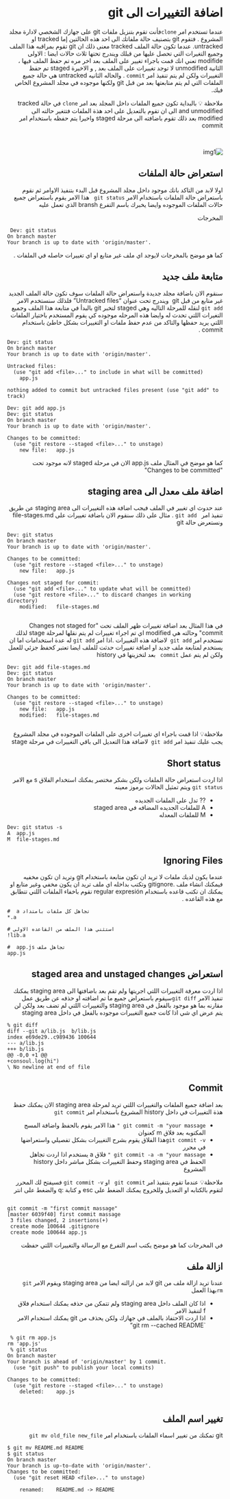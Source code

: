 <div dir="rtl" align="right" >
    
 #  اضافة التغييرات الى git 
 عندما تستخدم امر `clone`فأنت تقوم بتنزيل ملفات git على جهازك الشخصي لادارة مجلد المشروع . فتقوم git بتصنيف حالة ملفاتك الى احد هذه الحالتين إما  tracked او untracked. عندما تكون حالة الملف  tracked معنى ذلك ان git تقوم بمراقبه هذا الملف وجميع التغيرات التي تحصل عليها من قبلك ويندرج تحتها ثلاث حالات ايضا : الاولى modifide تعني انك قمت باجراء تغيير على الملف بعد اخر مره تم حفظ الملف فيها ، الثانية unmodified لا توجد تغييرات على الملف بعد , و الاخيرة staged تم حفظ التغييرات ولكن لم يتم تنفيذ امر  `commit` . والحاله الثانيه untracked هي حالة جميع الملفات التي لم يتم متابعتها بعد من قبل git ولكنها موجوده في مجلد المشروع الخاص فيك.
 
ملاحظة 💡 
بالبداية تكون جميع الملفات داخل المجلد بعد امر `clone` في حالة  tracked and unmodified الى ان تقوم بالتعديل على احد هذة الملفات فتتغير حالته الى modified بعد ذلك تقوم باضافته الى مرحلة staged واخيرا يتم حفظه باستخدام امر commit

 </br>
<p>    
    
![img1](https://user-images.githubusercontent.com/68843051/89102092-86895800-d40e-11ea-93d6-1e9526f05d04.jpg)

</p>




## استعراض حالة الملفات  

اولا لابد من التاكد بانك موجود داخل مجلد المشروع قبل البدء بتنفيذ الاوامر ثم نقوم باستعراض حالة الملفات باستخدام الامر `git status ` هذا الامر يقوم باستعراض جميع حالات الملفات الموجوده وايضا يخبرك باسم التفرع bransh الذي تعمل عليه 
 
 المخرجات 

<div dir="ltr" align="left">

```
 Dev: git status
On branch master
Your branch is up to date with 'origin/master'.
```
</div>


كما هو موضح بالمخرجات لايوجد اي ملف غير متابع او اي تغييرات حاصله في الملفات .


## متابعة ملف جديد

سنقوم الان باضافة مجلد جديدة واستعراض حالة الملفات سوف تكون حالة الملف الجديد غير متابع من قبل git  ويندرج تحت عنوان  “Untracked files” فلذلك سنستخدم الامر` git add` لنقله للمرحلة التاليه وهي staged لتخبر git بالبدأ في متابعة هذا الملف وجميع التغيرات اللتي تحدث له وايضا هذه المرحله موجوده كي يقوم المستخدم باختيار الملفات اللتي يريد حفظها والتاكد من عدم حفظ ملفات او التغييرات بشكل خاطئ باستخدام commit .


<div dir="ltr" align="left">

```
Dev: git status
On branch master
Your branch is up to date with 'origin/master'.

Untracked files:
  (use "git add <file>..." to include in what will be committed)
	app.js

nothing added to commit but untracked files present (use "git add" to track)

```
</div>


<div dir="ltr" align="left">

```
Dev: git add app.js
Dev: git status
On branch master
Your branch is up to date with 'origin/master'.

Changes to be committed:
  (use "git restore --staged <file>..." to unstage)
	new file:   app.js

```
</div>

 
  
كما هو موضح في المثال ملف app.js الان في مرحلة staged لانه موجود تحت "Changes to be committed"  

## اضافة  ملف معدل الى staging area

عند حدوث اي تغيير في الملف  فيجب اضافة هذه التغييرات الى staging area عن طريق تنفيذ امر ` git add` . مثال على ذلك سنقوم الان باضافة تغييرات على  file-stages.md  ونستعرض حالة git 


<div dir="ltr" align="left">

```
Dev: git status
On branch master
Your branch is up to date with 'origin/master'.

Changes to be committed:
  (use "git restore --staged <file>..." to unstage)
	new file:   app.js

Changes not staged for commit:
  (use "git add <file>..." to update what will be committed)
  (use "git restore <file>..." to discard changes in working directory)
	modified:   file-stages.md


```
</div>


 في هذا المثال بعد اضافة تغييرات ظهر الملف تحت "Changes not staged for commit"  وحالته هي modified اي تم اجراء تغييرات لم يتم نقلها لمرحلة stage لذلك نستخدم امر `git add `لاضافة هذه التغييرات .اذا امر `git add` له عدة  استخدامات اما ان يستخدم لمتابعة ملف جديد او اضافة تغييرات حدثت للملف ايضا تعتبر كحفظ جزئي للعمل ولكن لم يتم عمل `commit ` بعد لتخزينها في history
 
 
 <div dir="ltr" align="left">

```
Dev: git add file-stages.md
Dev: git status
On branch master
Your branch is up to date with 'origin/master'.

Changes to be committed:
  (use "git restore --staged <file>..." to unstage)
	new file:   app.js
	modified:   file-stages.md


```
</div>

ملاحظة💡 اذا قمت باجراء اي تغييرات اخرى على الملفات الموجوده في مجلد المشروع يجب عليك تنفيذ امر `git add `لاضافة هذا التعديل الى باقي التغييرات  في مرحلة stage 
 
 
 
##  Short status 

اذا اردت استعراض حالة الملفات ولكن بشكر مختصر يمكنك استخدام الفلاق  s  مع الامر `git status`  ويتم تمثيل الحالات برموز معينه 
  - ?? تدل على الملفات الجديده 
  - A للملفات الجديده المضافه في staged area 
  - M للملفات المعدله 
 <div dir="ltr" align="left">

```
Dev: git status -s
A  app.js
M  file-stages.md
```
</div>


## Ignoring Files

عندما يكون لديك ملفات لا تريد ان تكون متابعة باستخدام git وتريد ان تكون  مخفيه فيمكنك انشاء ملف .gitignore وتكتب بداخله اي ملف تريد ان يكون مخفي وغير متابع او يمكنك ان تكتب قاعده باستخدام regular expresión تقوم باخفاء الملفات اللتي تتطابق مع  هذه القاعده .

 <div dir="ltr" align="left">

```
#  a تجاهل كل ملفات بامتداد 
*.a

# استثني هذا الملف من القاعده الاولى 
!lib.a

#  app.js تجاهل ملف  
app.js
```
</div>

## استعراض staged area and unstaged changes


اذا اردت معرفة التغييرات اللتي اجريتها ولم تقم بعد باضافتها الى staging area يمكنك تنفيذ الامر `git diff`سيقوم باستعراض جميع ما تم اضافته او حذفه عن طريق عمل مقارنه بما هو موجود بالفعل في staging area والتغييرات اللتي لم تضف بعد ولكن لن يتم عرض اي شي اذا كانت جميع التغييرات موجوده بالفعل في داخل staging area


 <div dir="ltr" align="left">

```
% git diff         
diff --git a/lib.js  b/lib.js 
index e69de29..c989436 100644
--- a/lib.js    
+++ b/lib.js    
@@ -0,0 +1 @@
+consoul.log(hi")
\ No newline at end of file

```
</div>

## Commit 

بعد اضافة جميع الملفات والتغييرات اللتي تريد لمرحلة staging area الان يمكنك حفظ هذة التغييرات في داخل history المشروع باستخدام امر `git commit`
  * `git commit -m "your massage "` هذا الامر يقوم بالحفظ واضافة المسج المكتوبه بعد فلاق m كعنوان 
  * `git commit -v`هذا الفلاق يقوم بشرح التغييرات بشكل تفصيلي واستعراضها في محرر 
  * `git commit -a -m "your massage "` فلاق a يستخدم اذا اردت تجاهل الحفظ في staging area وحفظ التغييرات بشكل مباشر داخل  history المشروع 
  
  
  
ملاحظة💡 عندما تقوم بتنفيذ امر `git commit ` او `git commit -v` فسيفتح لك المحرر لتقوم بالكتابه او التعديل وللخروج يمكنك الضغط على esc و كتابة :q والضغط على انتر 

 <div dir="ltr" align="left">

```
 
git commit -m "first commit massage" 
[master 6039f40] first commit massage
 3 files changed, 2 insertions(+)
 create mode 100644 .gitignore
 create mode 100644 app.js

```
</div>

في المخرجات كما هو موضح يكتب اسم التفرع مع الرسالة والتغييرات اللتي حفظت 

## ازالة ملف 
عندنا تريد ازالة ملف من git لابد من ازالته ايضا من staging area ويقوم الامر `git rm`بهذا العمل 
* اذا كان الملف داخل staging area ولم تتمكن من حذفه يمكنك استخدام فلاق f لتنفيذ الامر  
* اذا اردت الاحتفاذ بالملف في جهازك ولكن يحذف من git يمكنك استخدام الامر `git rm --cached README”


 <div dir="ltr" align="left">

```
 % git rm app.js
rm 'app.js'
 % git status
On branch master
Your branch is ahead of 'origin/master' by 1 commit.
  (use "git push" to publish your local commits)

Changes to be committed:
  (use "git restore --staged <file>..." to unstage)
	deleted:    app.js


```
</div>



## تغيير اسم الملف  
git تمكنك من تغيير اسماء الملفات باستخدام امر `git mv old_file new_file`

<div dir="ltr" align="left">

```
$ git mv README.md README
$ git status
On branch master
Your branch is up-to-date with 'origin/master'.
Changes to be committed:
  (use "git reset HEAD <file>..." to unstage)

    renamed:    README.md -> README
```
</div>


 </div>
